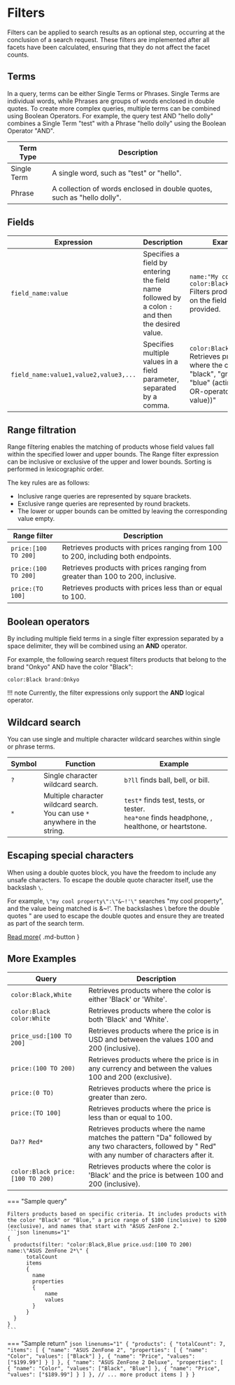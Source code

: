 # Filters

Filters can be applied to search results as an optional step, occurring at the conclusion of a search request. These filters are implemented after all facets have been calculated, ensuring that they do not affect the facet counts.

## Terms
In a query, terms can be either Single Terms or Phrases. Single Terms are individual words, while Phrases are groups of words enclosed in double quotes. To create more complex queries, multiple terms can be combined using Boolean Operators. For example, the query test AND "hello dolly" combines a Single Term "test" with a Phrase "hello dolly" using the Boolean Operator "AND".

| Term Type          | Description                                                                                               |
|--------------------|-----------------------------------------------------------------------------------------------------------|
| Single Term        | A single word, such as "test" or "hello".                                                                 |
| Phrase             | A collection of words enclosed in double quotes, such as "hello dolly".                                   |

## Fields
| Expression                            	| Description                                                                                      	| Example                            	                        |
|---------------------------------------	|--------------------------------------------------------------------------------------------------	|-----------------------------------------------------------	|
| `field_name:value`                    	| Specifies a field by entering the field name followed by a colon `:` and then the desired value. 	| `name:"My cool name"  color:Black`<br> Filters products based on the field values provided. |
| `field_name:value1,value2,value3,...` 	| Specifies multiple values in a field parameter, separated by a comma.                            	| `color:Black,Grey,Blue`<br> Retrieves products where the color is "black", "grey", or "blue" (acting as an OR-operator for the value))" 	|

## Range filtration

Range filtering enables the matching of products whose field values fall within the specified lower and upper bounds. The Range filter expression can be inclusive or exclusive of the upper and lower bounds. Sorting is performed in lexicographic order. 

The key rules are as follows:

* Inclusive range queries are represented by square brackets.
* Exclusive range queries are represented by round brackets. 
* The lower or upper bounds can be omitted by leaving the corresponding value empty.

| Range filter         	| Description                                                                      	|
|----------------------	|----------------------------------------------------------------------------------	|
| `price:[100 TO 200]` 	| Retrieves products with prices ranging from 100 to 200, including both endpoints. 	|
| `price:(100 TO 200]` 	| Retrieves products with prices ranging from greater than 100 to 200, inclusive.   	|
| `price:(TO 100]`     	| Retrieves products with prices less than or equal to 100.                         	|

## Boolean operators

By including multiple field terms in a single filter expression separated by a space delimiter, they will be combined using an **AND** operator.

For example, the following search request filters products that belong to the brand "Onkyo" AND have the color "Black":

`color:Black brand:Onkyo`

!!! note 
	Currently, the filter expressions only support the **AND** logical operator.

## Wildcard search

You can use single and multiple character wildcard searches within single or phrase terms.

| Symbol     	| Function                                                                        	| Example                                                                        	|
|-----------	|---------------------------------------------------------------------------------	|--------------------------------------------------------------------------------	|
| `?`       	| Single character wildcard search.                                               	| `b?ll` finds ball, bell, or bill.                                              	|
| `*`       	| Multiple character wildcard search.<br> You can use `*` anywhere in the string. 	| `test*` finds test, tests, or tester.<br> `hea*one` finds headphone, , healthone, or heartstone. |


## Escaping special characters

When using a double quotes block, you have the freedom to include any unsafe characters. To escape the double quote character itself, use the backslash `\`.

For example, `\"my cool property\":\"&~!'\"` searches "my cool property", and the value being matched is &~!'. The backslashes \ before the double quotes " are used to escape the double quotes and ensure they are treated as part of the search term.

[Read more](https://spec.graphql.org/June2018/#sec-String-Value){ .md-button }

## More Examples

| Query                                 | Description                                                                                   |
|---------------------------------------|-----------------------------------------------------------------------------------------------|
| `color:Black,White`                    | Retrieves products where the color is either 'Black' or 'White'.                               |
| `color:Black color:White`              | Retrieves products where the color is both 'Black' and 'White'.                                |
| `price_usd:[100 TO 200]`               | Retrieves products where the price is in USD and between the values 100 and 200 (inclusive).  |
| `price:(100 TO 200)`                   | Retrieves products where the price is in any currency and between the values 100 and 200 (exclusive). |
| `price:(0 TO)`                         | Retrieves products where the price is greater than zero.                                       |
| `price:(TO 100]`                       | Retrieves products where the price is less than or equal to 100.                              |
| `Da?? Red*`                           | Retrieves products where the name matches the pattern "Da" followed by any two characters, followed by " Red" with any number of characters after it. |
| `color:Black price:[100 TO 200)`       | Retrieves products where the color is 'Black' and the price is between 100 and 200 (inclusive).|

=== "Sample query"

    Filters products based on specific criteria. It includes products with the color "Black" or "Blue," a price range of $100 (inclusive) to $200 (exclusive), and names that start with "ASUS ZenFone 2."
    ```json linenums="1"
    {
      products(filter: "color:Black,Blue price.usd:[100 TO 200) name:\"ASUS ZenFone 2*\" {
          totalCount
          items
          {
            name
            properties
            {
                name
                values
            }
          }
      }
    }
    ```
=== "Sample return"
    ```json linenums="1"
    {
      "products": {
        "totalCount": 7,
        "items": [
          {
            "name": "ASUS ZenFone 2",
            "properties": [
              {
                "name": "Color",
                "values": ["Black"]
              },
              {
                "name": "Price",
                "values": ["$199.99"]
              }
            ]
          },
          {
            "name": "ASUS ZenFone 2 Deluxe",
            "properties": [
              {
                "name": "Color",
                "values": ["Black", "Blue"]
              },
              {
                "name": "Price",
                "values": ["$189.99"]
              }
            ]
          },
          // ... more product items
        ]
      }
    }
    ```
